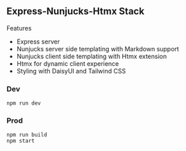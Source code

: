 ## Express-Nunjucks-Htmx Stack

Features
- Express server
- Nunjucks server side templating with Markdown support
- Nunjucks client side templating with Htmx extension
- Htmx for dynamic client experience
- Styling with DaisyUI and Tailwind CSS

### Dev
```shell
npm run dev
```

### Prod
```shell
npm run build
npm start
```
